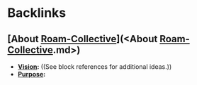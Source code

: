 
# Backlinks
## [About [Roam-Collective](<Roam-Collective.md>)](<About [Roam-Collective](<Roam-Collective.md>).md>)
- **[Vision](<Vision.md>):** ((See block references for additional ideas.))
- **[Purpose](<Purpose.md>):**

